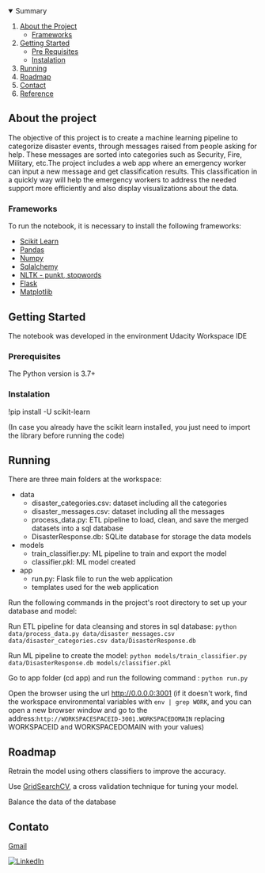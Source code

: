 <!-- PROJECT SHIELDS -->
<!--
*** I'm using markdown "reference style" links for readability.
*** Reference links are enclosed in brackets [ ] instead of parentheses ( ).
*** See the bottom of this document for the declaration of the reference variables
*** for contributors-url, forks-url, etc. This is an optional, concise syntax you may use.
*** https://www.markdownguide.org/basic-syntax/#reference-style-links
-->



<!-- TABELA DE CONTEÚDOS -->
<details open="open">
  <summary>Summary</summary>
  <ol>
    <li>
      <a href="#about-the-project">About the Project</a>
      <ul>
        <li><a href="#built-with">Frameworks</a></li>
      </ul>
    </li>
    <li>
      <a href="#getting-started">Getting Started</a>
      <ul>
        <li><a href="#prerequisites">Pre Requisites</a></li>
        <li><a href="#installation">Instalation</a></li>
      </ul>
    </li>
    <li><a href="#run">Running</a></li>
    <li><a href="#roadmap">Roadmap</a></li>
    <li><a href="#contact">Contact</a></li>
    <li><a href="#acknowledgements">Reference</a></li>
  </ol>
</details>



<!-- ABOUT THE PROJECT -->
## About the project

The objective of this project is to create a machine learning pipeline to categorize disaster events, through messages raised from people asking for help. These messages are sorted into categories such as Security, Fire, Military, etc.The project includes a web app where an emergency worker can input a new message and get classification results. This classification in a quickly way will help the emergency workers to address the needed support more efficiently and also display visualizations about the data. 

### Frameworks

To run the notebook, it is necessary to install the following frameworks:

* [Scikit Learn](https://scikit-learn.org/)
* [Pandas](https://pandas.pydata.org/)
* [Numpy](https://numpy.org/)
* [Sqlalchemy](https://www.sqlalchemy.org/)
* [NLTK - punkt, stopwords](https://www.nltk.org//)
* [Flask](https://flask.palletsprojects.com/en/1.1.x/)
* [Matplotlib](https://matplotlib.org/)


<!-- GETTING STARTED -->
## Getting Started

The notebook was developed in the environment Udacity Workspace IDE

### Prerequisites

The Python version is 3.7+

### Instalation

!pip install -U scikit-learn

(In case you already have the scikit learn installed, you just need to import the library before running the code)


<!-- RUN -->
## Running

There are three main folders at the workspace:

<ul>
<li>data
  <ul>
    <li>disaster_categories.csv: dataset including all the categories</li>
    <li>disaster_messages.csv: dataset including all the messages</li>
    <li>process_data.py: ETL pipeline to load, clean, and save the merged datasets into a sql database</li>
    <li>DisasterResponse.db: SQLite database for storage the data
models</li>
   </ul>
<li>models
    <ul>
    <li>train_classifier.py: ML pipeline to train and export the model</li>
    <li>classifier.pkl: ML model created</li>
    </li>
    </ul>
<li>app
<ul>
  <li>run.py: Flask file to run the web application</li>
  <li>templates used for the web application</li>
  </li>
</ul>
</ul>


Run the following commands in the project's root directory to set up your database and model:

Run ETL pipeline for data cleansing and stores in sql database: `python data/process_data.py data/disaster_messages.csv data/disaster_categories.csv data/DisasterResponse.db`

Run ML pipeline to create the model: `python models/train_classifier.py data/DisasterResponse.db models/classifier.pkl`

Go to app folder (cd app) and run the following command : `python run.py`

Open the browser using the url http://0.0.0.0:3001 (if it doesn't work, find the workspace environmental variables with `env | grep WORK`, and you can open a new browser window and go to the address:`http://WORKSPACESPACEID-3001.WORKSPACEDOMAIN` replacing WORKSPACEID and WORKSPACEDOMAIN with your values)

<!-- ROADMAP -->
## Roadmap

Retrain the model using others classifiers to improve the accuracy.

Use [GridSearchCV](https://scikit-learn.org/stable/modules/grid_search.html), a cross validation technique for tuning your model.

Balance the data of the database

<!-- CONTACT -->
## Contato

[Gmail](lecunhad@gmail.com)

[![LinkedIn][linkedin-shield]](https://www.linkedin.com/in/leandro-dias-6a446115a/)


<!-- ACKNOWLEDGEMENTS -->
 
 <!--## Referências-->

<!-- MARKDOWN LINKS & IMAGES -->
<!-- https://www.markdownguide.org/basic-syntax/#reference-style-links -->

[linkedin-shield]: https://img.shields.io/badge/-LinkedIn-black.svg?style=for-the-badge&logo=linkedin&colorB=555


